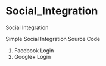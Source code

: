 # Social_Integration
Social Integration


  Simple Social Integration Source Code
  1. Facebook Login
  2. Google+ Login
  
